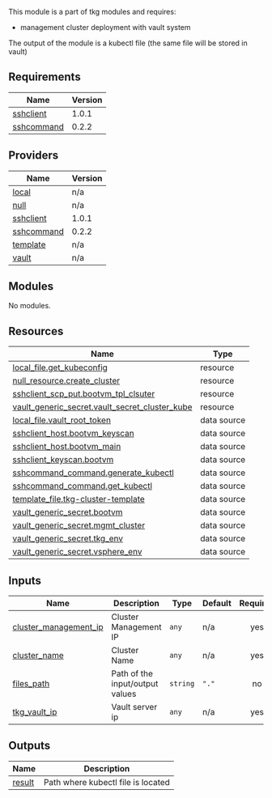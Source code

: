 This module is a part of tkg modules and requires:
- management cluster deployment with vault system


The output of the module is a kubectl file (the same file will be stored in vault)
<!-- BEGIN_TF_DOCS -->
## Requirements

| Name | Version |
|------|---------|
| <a name="requirement_sshclient"></a> [sshclient](#requirement\_sshclient) | 1.0.1 |
| <a name="requirement_sshcommand"></a> [sshcommand](#requirement\_sshcommand) | 0.2.2 |

## Providers

| Name | Version |
|------|---------|
| <a name="provider_local"></a> [local](#provider\_local) | n/a |
| <a name="provider_null"></a> [null](#provider\_null) | n/a |
| <a name="provider_sshclient"></a> [sshclient](#provider\_sshclient) | 1.0.1 |
| <a name="provider_sshcommand"></a> [sshcommand](#provider\_sshcommand) | 0.2.2 |
| <a name="provider_template"></a> [template](#provider\_template) | n/a |
| <a name="provider_vault"></a> [vault](#provider\_vault) | n/a |

## Modules

No modules.

## Resources

| Name | Type |
|------|------|
| [local_file.get_kubeconfig](https://registry.terraform.io/providers/hashicorp/local/latest/docs/resources/file) | resource |
| [null_resource.create_cluster](https://registry.terraform.io/providers/hashicorp/null/latest/docs/resources/resource) | resource |
| [sshclient_scp_put.bootvm_tpl_clsuter](https://registry.terraform.io/providers/luma-planet/sshclient/1.0.1/docs/resources/scp_put) | resource |
| [vault_generic_secret.vault_secret_cluster_kube](https://registry.terraform.io/providers/hashicorp/vault/latest/docs/resources/generic_secret) | resource |
| [local_file.vault_root_token](https://registry.terraform.io/providers/hashicorp/local/latest/docs/data-sources/file) | data source |
| [sshclient_host.bootvm_keyscan](https://registry.terraform.io/providers/luma-planet/sshclient/1.0.1/docs/data-sources/host) | data source |
| [sshclient_host.bootvm_main](https://registry.terraform.io/providers/luma-planet/sshclient/1.0.1/docs/data-sources/host) | data source |
| [sshclient_keyscan.bootvm](https://registry.terraform.io/providers/luma-planet/sshclient/1.0.1/docs/data-sources/keyscan) | data source |
| [sshcommand_command.generate_kubectl](https://registry.terraform.io/providers/invidian/sshcommand/0.2.2/docs/data-sources/command) | data source |
| [sshcommand_command.get_kubectl](https://registry.terraform.io/providers/invidian/sshcommand/0.2.2/docs/data-sources/command) | data source |
| [template_file.tkg-cluster-template](https://registry.terraform.io/providers/hashicorp/template/latest/docs/data-sources/file) | data source |
| [vault_generic_secret.bootvm](https://registry.terraform.io/providers/hashicorp/vault/latest/docs/data-sources/generic_secret) | data source |
| [vault_generic_secret.mgmt_cluster](https://registry.terraform.io/providers/hashicorp/vault/latest/docs/data-sources/generic_secret) | data source |
| [vault_generic_secret.tkg_env](https://registry.terraform.io/providers/hashicorp/vault/latest/docs/data-sources/generic_secret) | data source |
| [vault_generic_secret.vsphere_env](https://registry.terraform.io/providers/hashicorp/vault/latest/docs/data-sources/generic_secret) | data source |

## Inputs

| Name | Description | Type | Default | Required |
|------|-------------|------|---------|:--------:|
| <a name="input_cluster_management_ip"></a> [cluster\_management\_ip](#input\_cluster\_management\_ip) | Cluster Management IP | `any` | n/a | yes |
| <a name="input_cluster_name"></a> [cluster\_name](#input\_cluster\_name) | Cluster Name | `any` | n/a | yes |
| <a name="input_files_path"></a> [files\_path](#input\_files\_path) | Path of the input/output values | `string` | `"."` | no |
| <a name="input_tkg_vault_ip"></a> [tkg\_vault\_ip](#input\_tkg\_vault\_ip) | Vault server ip | `any` | n/a | yes |

## Outputs

| Name | Description |
|------|-------------|
| <a name="output_result"></a> [result](#output\_result) | Path where kubectl file is located |
<!-- END_TF_DOCS -->

